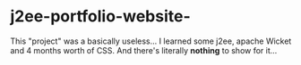 # j2ee-portfolio-website-
This "project" was a basically useless... I learned some j2ee, apache Wicket and 4 months worth of CSS. And there's literally **nothing** to show for it...
